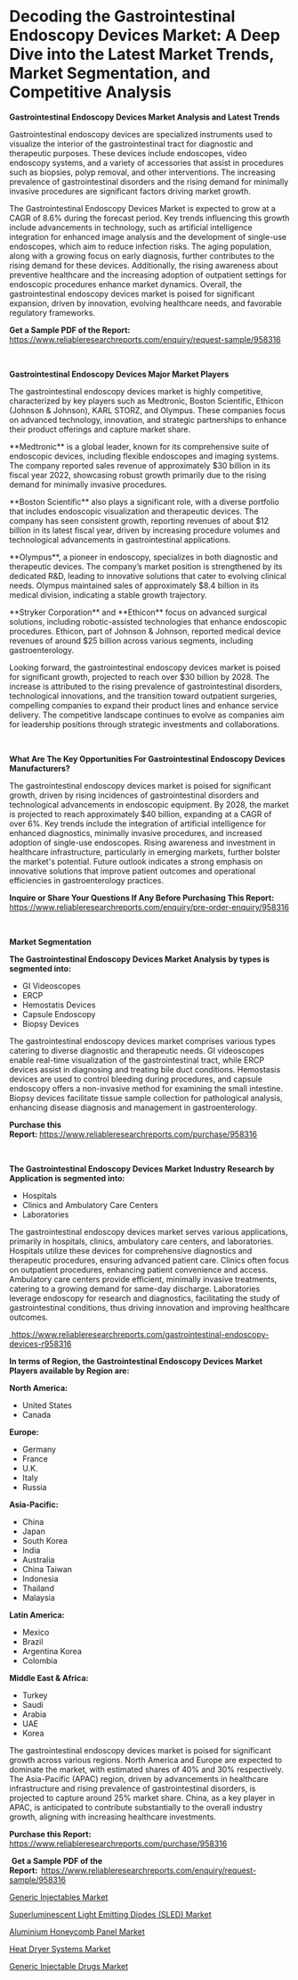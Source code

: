 <p><h1>Decoding the Gastrointestinal Endoscopy Devices Market: A Deep Dive into the Latest Market Trends, Market Segmentation, and Competitive Analysis</h1></p><p><strong>Gastrointestinal Endoscopy Devices Market Analysis and Latest Trends</strong></p>
<p><p>Gastrointestinal endoscopy devices are specialized instruments used to visualize the interior of the gastrointestinal tract for diagnostic and therapeutic purposes. These devices include endoscopes, video endoscopy systems, and a variety of accessories that assist in procedures such as biopsies, polyp removal, and other interventions. The increasing prevalence of gastrointestinal disorders and the rising demand for minimally invasive procedures are significant factors driving market growth.</p><p>The Gastrointestinal Endoscopy Devices Market is expected to grow at a CAGR of 8.6% during the forecast period. Key trends influencing this growth include advancements in technology, such as artificial intelligence integration for enhanced image analysis and the development of single-use endoscopes, which aim to reduce infection risks. The aging population, along with a growing focus on early diagnosis, further contributes to the rising demand for these devices. Additionally, the rising awareness about preventive healthcare and the increasing adoption of outpatient settings for endoscopic procedures enhance market dynamics. Overall, the gastrointestinal endoscopy devices market is poised for significant expansion, driven by innovation, evolving healthcare needs, and favorable regulatory frameworks.</p></p>
<p><strong>Get a Sample PDF of the Report:&nbsp;</strong> <a href="https://www.reliableresearchreports.com/enquiry/request-sample/958316?utm_campaign=34&utm_medium=2&utm_source=Github&utm_content=ia&utm_term=25122024&utm_id=gastrointestinal-endoscopy-devices">https://www.reliableresearchreports.com/enquiry/request-sample/958316</a></p>
<p>&nbsp;</p>
<p><strong>Gastrointestinal Endoscopy Devices Major Market Players</strong></p>
<p><p>The gastrointestinal endoscopy devices market is highly competitive, characterized by key players such as Medtronic, Boston Scientific, Ethicon (Johnson & Johnson), KARL STORZ, and Olympus. These companies focus on advanced technology, innovation, and strategic partnerships to enhance their product offerings and capture market share.</p><p>**Medtronic** is a global leader, known for its comprehensive suite of endoscopic devices, including flexible endoscopes and imaging systems. The company reported sales revenue of approximately $30 billion in its fiscal year 2022, showcasing robust growth primarily due to the rising demand for minimally invasive procedures.</p><p>**Boston Scientific** also plays a significant role, with a diverse portfolio that includes endoscopic visualization and therapeutic devices. The company has seen consistent growth, reporting revenues of about $12 billion in its latest fiscal year, driven by increasing procedure volumes and technological advancements in gastrointestinal applications.</p><p>**Olympus**, a pioneer in endoscopy, specializes in both diagnostic and therapeutic devices. The company’s market position is strengthened by its dedicated R&D, leading to innovative solutions that cater to evolving clinical needs. Olympus maintained sales of approximately $8.4 billion in its medical division, indicating a stable growth trajectory.</p><p>**Stryker Corporation** and **Ethicon** focus on advanced surgical solutions, including robotic-assisted technologies that enhance endoscopic procedures. Ethicon, part of Johnson & Johnson, reported medical device revenues of around $25 billion across various segments, including gastroenterology.</p><p>Looking forward, the gastrointestinal endoscopy devices market is poised for significant growth, projected to reach over $30 billion by 2028. The increase is attributed to the rising prevalence of gastrointestinal disorders, technological innovations, and the transition toward outpatient surgeries, compelling companies to expand their product lines and enhance service delivery. The competitive landscape continues to evolve as companies aim for leadership positions through strategic investments and collaborations.</p></p>
<p>&nbsp;</p>
<p><strong>What Are The Key Opportunities For Gastrointestinal Endoscopy Devices Manufacturers?</strong></p>
<p><p>The gastrointestinal endoscopy devices market is poised for significant growth, driven by rising incidences of gastrointestinal disorders and technological advancements in endoscopic equipment. By 2028, the market is projected to reach approximately $40 billion, expanding at a CAGR of over 6%. Key trends include the integration of artificial intelligence for enhanced diagnostics, minimally invasive procedures, and increased adoption of single-use endoscopes. Rising awareness and investment in healthcare infrastructure, particularly in emerging markets, further bolster the market's potential. Future outlook indicates a strong emphasis on innovative solutions that improve patient outcomes and operational efficiencies in gastroenterology practices.</p></p>
<p><strong>Inquire or Share Your Questions If Any Before Purchasing This Report:</strong> <a href="https://www.reliableresearchreports.com/enquiry/pre-order-enquiry/958316?utm_campaign=34&utm_medium=2&utm_source=Github&utm_content=ia&utm_term=25122024&utm_id=gastrointestinal-endoscopy-devices">https://www.reliableresearchreports.com/enquiry/pre-order-enquiry/958316</a></p>
<p>&nbsp;</p>
<p><strong>Market Segmentation</strong></p>
<p><strong>The Gastrointestinal Endoscopy Devices Market Analysis by types is segmented into:</strong></p>
<p><ul><li>GI Videoscopes</li><li>ERCP</li><li>Hemostatis Devices</li><li>Capsule Endoscopy</li><li>Biopsy Devices</li></ul></p>
<p><p>The gastrointestinal endoscopy devices market comprises various types catering to diverse diagnostic and therapeutic needs. GI videoscopes enable real-time visualization of the gastrointestinal tract, while ERCP devices assist in diagnosing and treating bile duct conditions. Hemostasis devices are used to control bleeding during procedures, and capsule endoscopy offers a non-invasive method for examining the small intestine. Biopsy devices facilitate tissue sample collection for pathological analysis, enhancing disease diagnosis and management in gastroenterology.</p></p>
<p><strong>Purchase this Report:&nbsp;</strong><a href="https://www.reliableresearchreports.com/purchase/958316?utm_campaign=34&utm_medium=2&utm_source=Github&utm_content=ia&utm_term=25122024&utm_id=gastrointestinal-endoscopy-devices">https://www.reliableresearchreports.com/purchase/958316</a></p>
<p>&nbsp;</p>
<p><strong>The Gastrointestinal Endoscopy Devices Market Industry Research by Application is segmented into:</strong></p>
<p><ul><li>Hospitals</li><li>Clinics and Ambulatory Care Centers</li><li>Laboratories</li></ul></p>
<p><p>The gastrointestinal endoscopy devices market serves various applications, primarily in hospitals, clinics, ambulatory care centers, and laboratories. Hospitals utilize these devices for comprehensive diagnostics and therapeutic procedures, ensuring advanced patient care. Clinics often focus on outpatient procedures, enhancing patient convenience and access. Ambulatory care centers provide efficient, minimally invasive treatments, catering to a growing demand for same-day discharge. Laboratories leverage endoscopy for research and diagnostics, facilitating the study of gastrointestinal conditions, thus driving innovation and improving healthcare outcomes.</p></p>
<p><a href="https://www.reliableresearchreports.com/gastrointestinal-endoscopy-devices-r958316?utm_campaign=34&utm_medium=2&utm_source=Github&utm_content=ia&utm_term=25122024&utm_id=gastrointestinal-endoscopy-devices">&nbsp;https://www.reliableresearchreports.com/gastrointestinal-endoscopy-devices-r958316</a></p>
<p><strong>In terms of Region, the Gastrointestinal Endoscopy Devices Market Players available by Region are:</strong></p>
<p>
    <p> <strong> North America: </strong>
        <ul>
            <li>United States</li>
            <li>Canada</li>
        </ul>
        </p> 
    <p> <strong> Europe: </strong>
        <ul>
            <li>Germany</li>
            <li>France</li>
            <li>U.K.</li>
            <li>Italy</li>
            <li>Russia</li>
        </ul>
        </p> 
    <p> <strong> Asia-Pacific: </strong>
        <ul>
            <li>China</li>
            <li>Japan</li>
            <li>South Korea</li>
            <li>India</li>
            <li>Australia</li>
            <li>China Taiwan</li>
            <li>Indonesia</li>
            <li>Thailand</li>
            <li>Malaysia</li>
        </ul>
        </p> 
    <p> <strong> Latin America: </strong>
        <ul>
            <li>Mexico</li>
            <li>Brazil</li>
            <li>Argentina Korea</li>
            <li>Colombia</li>
        </ul>
        </p> 
    <p> <strong> Middle East & Africa: </strong>
        <ul>
            <li>Turkey</li>
            <li>Saudi</li>
            <li>Arabia</li>
            <li>UAE</li>
            <li>Korea</li>
        </ul>
    </p>
    </p>
<p><p>The gastrointestinal endoscopy devices market is poised for significant growth across various regions. North America and Europe are expected to dominate the market, with estimated shares of 40% and 30% respectively. The Asia-Pacific (APAC) region, driven by advancements in healthcare infrastructure and rising prevalence of gastrointestinal disorders, is projected to capture around 25% market share. China, as a key player in APAC, is anticipated to contribute substantially to the overall industry growth, aligning with increasing healthcare investments.</p></p>
<p><strong>Purchase this Report: </strong><a href="https://www.reliableresearchreports.com/purchase/958316?utm_campaign=34&utm_medium=2&utm_source=Github&utm_content=ia&utm_term=25122024&utm_id=gastrointestinal-endoscopy-devices">https://www.reliableresearchreports.com/purchase/958316</a></p>
<p>&nbsp;<strong>Get a Sample PDF of the Report:&nbsp;&nbsp;</strong><a href="https://www.reliableresearchreports.com/enquiry/request-sample/958316?utm_campaign=34&utm_medium=2&utm_source=Github&utm_content=ia&utm_term=25122024&utm_id=gastrointestinal-endoscopy-devices">https://www.reliableresearchreports.com/enquiry/request-sample/958316</a></p>
<p><strong></strong></p>
<p><p><a href="https://www.linkedin.com/pulse/generic-injectables-market-size-forecast-from-2024-2031-xrycf?utm_campaign=34&utm_medium=2&utm_source=Github&utm_content=ia&utm_term=25122024&utm_id=gastrointestinal-endoscopy-devices">Generic Injectables Market</a></p><p><a href="https://github.com/HobertDavis43/Market-Research-Report-List-1/blob/main/superluminescent-light-emitting-diodes-sled-market.md?utm_campaign=34&utm_medium=2&utm_source=Github&utm_content=ia&utm_term=25122024&utm_id=gastrointestinal-endoscopy-devices">Superluminescent Light Emitting Diodes (SLED) Market</a></p><p><a href="https://www.linkedin.com/pulse/a-mkt-nova-vc8zf?utm_campaign=34&utm_medium=2&utm_source=Github&utm_content=ia&utm_term=25122024&utm_id=gastrointestinal-endoscopy-devices">Aluminium Honeycomb Panel Market</a></p><p><a href="https://github.com/AshikRahman991/Market-Research-Report-List-1/blob/main/heat-dryer-systems-market.md?utm_campaign=34&utm_medium=2&utm_source=Github&utm_content=ia&utm_term=25122024&utm_id=gastrointestinal-endoscopy-devices">Heat Dryer Systems Market</a></p><p><a href="https://www.linkedin.com/pulse/comprehensive-report-generic-injectable-drugs-market-new-trends-0je8f?utm_campaign=34&utm_medium=2&utm_source=Github&utm_content=ia&utm_term=25122024&utm_id=gastrointestinal-endoscopy-devices">Generic Injectable Drugs Market</a></p></p>